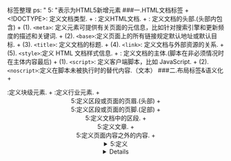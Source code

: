 标签整理 ps: " 5: "表示为HTML5新增元素
###一.HTML文档标签
	+ <!DOCTYPE>: 定义文档类型.
	+ <html>: 定义HTML文档.
	+ <head>: 定义文档的头部.(头部内包含)
		+ (1). `<meta>`: 定义元素可提供有关页面的元信息，比如针对搜索引擎和更新频度的描述和关键词.
		+ (2). `<base>`:定义页面上的所有链接规定默认地址或默认目标.
		+ (3). `<title>`: 定义文档的标题.
		+ (4).  `<link>`: 定义文档与外部资源的关系.
		+ (5).  `<style>`:定义 HTML 文档样式信息.
	+ <body>: 定义文档的主体.(脚本在非必须情况时在主体内容最后)
		+ (1). `<script>`: 定义客户端脚本，比如 JavaScript.
		+ (2). `<noscript>`:定义在脚本未被执行时的替代内容.（文本）
###二.布局标签&语义化
	+ <div>:定义块级元素.
	+ <span>:定义行业元素.
	+ <header>5:定义区段或页面的页眉.(头部)
	+ <footer>5:定义区段或页面的页脚.(足部)
	+ <section>5:定义文档中的区段.
	+ <article>5:定义文章.
	+ <aside>5:定义页面内容之外的内容.
	+ <details>5:定义元素的细节.
	+ <summary>5:定义 <details> 元素可见的标题.
	+ <dialog>5:定义对话框或窗口.
	+ <nav>5:定义导航.
	+ <hgroup>5:定义标题组
###三.表格标签
	+ <table>:定义表格.
	+ <thead>:定义页眉.
	+ <tbody>:定义主体.
	+ <tfoot>:定义页脚.
	+ <caption>:定义标题.
	+ <th>:定义表头.
	+ <tr>:定义一行.
	+ <td>:定义单元格.
###四.表单标签
	+ <form>:定义表单.(表单包含在form标签中)
	+ <input>:定义输入域.
	+ <textarea>:定义文本域.(多行)
	+ <label>:定义一个控制的标签.(input 元素的标注)
	+ <fieldset>:定义域.
	+ <legend>:定义域的标题.
	+ <select>:定义一个选择列表.
	+ <optgroup>:定义选择组.
	+ <option>:定义下拉 列表的选项.
	+ <button>:定义按钮.(定义围绕表单中元素的边框.)
	+ <fieldset>:定义围绕表单中元素的边框.
	+ <legend>:定义 fieldset 元素的标题.
	+ <fieldset>5:定义选项列表.与input 元素配合使用该元素，来定义 input 可能的值.
	+ <keygen>5:定义表单的密钥对生成器字段.
	+ <output>5:定义不同类型的输出，比如脚本的输出.
###五.列表标签
	+ <ul>:定义无序列表.
	+ <ol>:定义有序列表.
	+ <li>:定义列表项.
	+ <dl>:定义自定义列表.
	+ <dt>:定义自定义列表项.
	+ <dd>:定义自定义的描述.
###六.图像&链接标签
	+ <img>:定义图像.注意加上alt属性
	+ <a>:定义超链接.
	+ <map>:定义图像映射。
	+ <area>:定义图像地图内部的区域.
	+ <figure>5:定义媒介内容的分组.
	+ <figcaption>5:定义 <figure> 元素的标题.
###七.音频/视频
	+ <audio>5:定义声音内容.
	+ <source>5:定义媒介源.
	+ <track>5:定义用在媒体播放器中的文本轨道.
	+ <video>5:定义视频.
###八.框架标签
	+ <iframe>:内联框架.
###九.格式标签
	+ 1.文章标签
		+ <h1>-<h6>:定义 HTML 标题.
		+ <p>:定义段落.
		+ <br>:定义换行.
		+ <hr>:定义水平线.
		+ <bdo>:定义文字方向.
		+ <pre>:定义预格式文本.
		+ <abbr>:定义缩写.
		+ <address>:定义文档作者或拥有者的联系信息.
		+ <ins>:定义被插入文本.
		+ <del>:定义被删除文本.
		+ <time>:定义日期/时间.
	+ 2.短语元素标签
		+ <em>:定义强调文本.
		+ <strong>:定义语气更为强烈的强调文本.
		+ <dfn>:定义定义项目.
		+ <code>:定义计算机代码文本.
		+ <samp>:定义计算机代码样本.
		+ <kbd>:定义键盘文本.
		+ <var>:定义文本的变量部分.
		+ <sup>:定义上标文本.
		+ <sub>:定义下标文本.
		+ <cite>:定义引用.
		+ <blockguote>:定义长的引用.
		+ <q>:定义短的引用.
	+ 3.字体样式标签
		+ <i>:显示斜体文本效果.
		+ <b>:呈现粗体文本效果.
		+ <big>:呈现大号字体效果.
		+ <small>:呈现小号字体效果.
		+ <mark>5:定义有记号的文本.
###十.其它
	+ <canvas>5:定义图形容器，必须使用脚本来绘制图形。
	+ <meter>5:定义预定义范围内的度量.
	+ <progress>5:定义任何类型的任务的进度.



